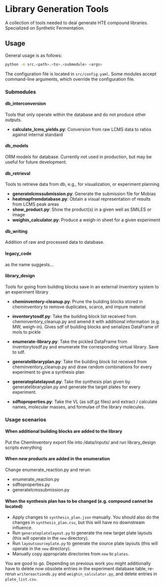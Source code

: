 # Library Generation Tools

A collection of tools needed to deal generate HTE compound libraries. Specialized on Synthetic Fermentation.

## Usage

General usage is as follows:

```bash
python -m src.<path>.<to>.<submodule> <args>
```

The configuration file is located in `src/config.yaml`.
Some modules accept command-line arguments, which override the configuration file.

### Submodules

#### db_interconversion

Tools that only operate within the database and do not produce other outputs.

- **calculate_lcms_yields.py**: Conversion from raw LCMS data to ratios against internal standard

#### db_models

ORM models for database. Currently not used in production, but may be useful for future development.

#### db_retrieval

Tools to retrieve data from db, e.g., for visualization, or experiment planning

- **generatelcmssubmission.py**: Generate the submission file for Mobias
- **heatmapfromdatabase.py**: Obtain a visual representation of results from LCMS peak areas
- **show_product.py**: Show the product(s) in a given well as SMILES or image
- **weighin_calculator.py**: Produce a weigh-in sheet for a given experiment

#### db_writing

Addition of raw and processed data to database.

#### legacy_code

as the name suggests...

#### library_design

Tools for going from building blocks save in an external inventory system to an experiment library

- **cheminventory-cleanup.py**: Prune the building blocks stored in cheminventory to remove duplicates, scarce, and
  impure material

- **inventorytosdf.py**: Take the building block list received from cheminventory_cleanup.py and amend it with
  additional information (e.g. MW, weigh-in). Gives sdf of building blocks and serializes DataFrame of mols to pickle

- **enumerate-library.py**: Take the pickled DataFrame from inventorytosdf.py and enumerate the corresponding virtual
  library. Save to sdf.

- **generatelibraryplan.py**: Take the building block list received from cheminventory_cleanup.py and
draw random combinations for every experiment to give a synthesis plan

- **generateplatelayout.py**: Take the synthesis plan given by generatelibraryplan.py and generate the
  target plates for every experiment.

- **sdftoproperties.py**: Take the VL (as sdf.gz files) and extract / calculate names, molecular masses, and
  formulae of the library molecules.

### Usage scenarios
#### When additional building blocks are added to the library

Put the ChemInventory export file into <root>/data/inputs/ and run library_design scripts everything

#### When new products are added in the enumeration

Change enumerate_reaction.py and rerun:

- enumerate_reaction.py
- sdftoproperties.py
- generatelcmssubmission.py

#### When the synthesis plan has to be changed (e.g. compound cannot be located)

- Apply changes to `synthesis_plan.json` manually.
  You should also do the changes in `synthesis_plan.csv`, but this will have no downstream influence.
- Run `generateplatelayout.py` to generate the new target plate layouts (this will operate in the `new` directory).
- Run `layoutsourceplate.py` to generate the source plate layouts (this will operate in the `new` directory).
- Manually copy appropriate directories from `new` to `plates`.

You are good to go.
Depending on previous work you might additionally have to delete now obsolete entries in the experiment database table,
re-rerun `writereactiondb.py` and `weighin_calculator.py`, and delete entries in `plate_list.csv`.
